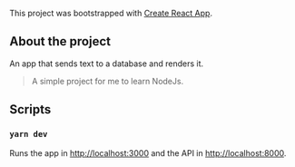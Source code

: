 This project was bootstrapped with [Create React App](https://github.com/facebook/create-react-app).

## About the project

An app that sends text to a database and renders it.

>A simple project for me to learn NodeJs.

## Scripts

### `yarn dev`

Runs the app in [http://localhost:3000](http://localhost:3000) and the API in [http://localhost:8000](http://localhost:8000).

